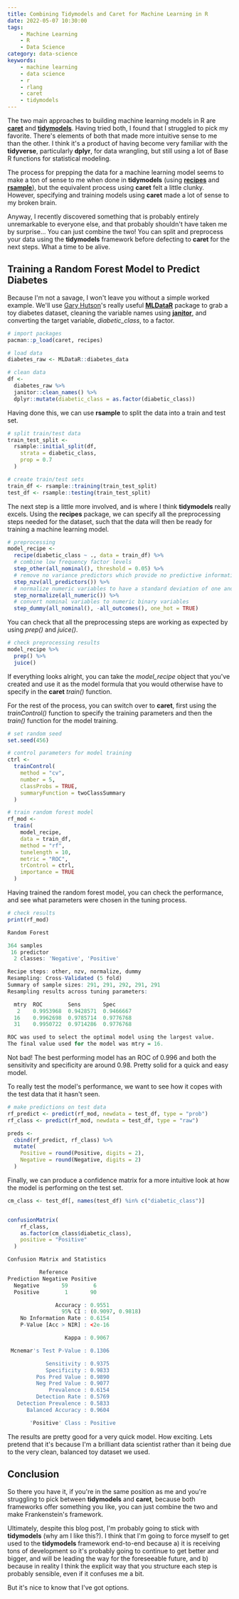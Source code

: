 ```yaml
---
title: Combining Tidymodels and Caret for Machine Learning in R
date: 2022-05-07 10:30:00
tags:
    - Machine Learning
    - R
    - Data Science
category: data-science
keywords:
    - machine learning
    - data science
    - r
    - rlang
    - caret
    - tidymodels
---
```


The two main approaches to building machine learning models in R are [**caret**](https://github.com/topepo/caret/) and [**tidymodels**](https://www.tidymodels.org/). Having tried both, I found that I struggled to pick my favorite. There's elements of both that made more intuitive sense to me than the other. I think it's a product of having become very familiar with the **tidyverse**, particularly **dplyr**, for data wrangling, but still using a lot of Base R functions for statistical modeling.

The process for prepping the data for a machine learning model seems to make a ton of sense to me when done in **tidymodels** (using [**recipes**](https://recipes.tidymodels.org/) and [**rsample**](https://rsample.tidymodels.org/)), but the equivalent process using **caret** felt a little clunky. However, specifying and training models using **caret** made a lot of sense to my broken brain.

Anyway, I recently discovered something that is probably entirely unremarkable to everyone else, and that probably shouldn't have taken me by surprise... You can just combine the two! You can split and preprocess your data using the **tidymodels** framework before defecting to **caret** for the next steps. What a time to be alive.

## Training a Random Forest Model to Predict Diabetes

Because I'm not a savage, I won't leave you without a simple worked example. We'll use [Gary Hutson](https://hutsons-hacks.info/)'s really useful [**MLDataR**](https://cran.r-project.org/web/packages/MLDataR/vignettes/MLDataR.html) package to grab a toy diabetes dataset, cleaning the variable names using [**janitor**](http://sfirke.github.io/janitor/), and converting the target variable, *diabetic_class*, to a factor.

```R
# import packages
pacman::p_load(caret, recipes)

# load data
diabetes_raw <- MLDataR::diabetes_data

# clean data
df <-
  diabetes_raw %>%
  janitor::clean_names() %>%
  dplyr::mutate(diabetic_class = as.factor(diabetic_class))
```

Having done this, we can use **rsample** to split the data into a train and test set.

```R
# split train/test data
train_test_split <-
  rsample::initial_split(df,
    strata = diabetic_class,
    prop = 0.7
  )

# create train/test sets
train_df <- rsample::training(train_test_split)
test_df <- rsample::testing(train_test_split)
```

The next step is a little more involved, and is where I think **tidymodels** really excels. Using the **recipes** package, we can specify all the preprocessing steps needed for the dataset, such that the data will then be ready for training a machine learning model.

```R
# preprocessing
model_recipe <-
  recipe(diabetic_class ~ ., data = train_df) %>%
  # combine low frequency factor levels
  step_other(all_nominal(), threshold = 0.05) %>%
  # remove no variance predictors which provide no predictive information
  step_nzv(all_predictors()) %>%
  # normalize numeric variables to have a standard deviation of one and a mean of zero
  step_normalize(all_numeric()) %>%
  # convert nominal variables to numeric binary variables
  step_dummy(all_nominal(), -all_outcomes(), one_hot = TRUE)
```

You can check that all the preprocessing steps are working as expected by using *prep()* and *juice()*.

```R
# check preprocessing results
model_recipe %>%
  prep() %>%
  juice()

```

If everything looks alright, you can take the *model_recipe* object that you've created and use it as the model formula that you would otherwise have to specify in the **caret** *train()* function.

For the rest of the process, you can switch over to **caret**, first using the *trainControl()* function to specify the training parameters and then the *train()* function for the model training.

```R
# set random seed
set.seed(456)

# control parameters for model training
ctrl <-
  trainControl(
    method = "cv",
    number = 5,
    classProbs = TRUE,
    summaryFunction = twoClassSummary
  )

# train random forest model
rf_mod <-
  train(
    model_recipe,
    data = train_df,
    method = "rf",
    tunelength = 10,
    metric = "ROC",
    trControl = ctrl,
    importance = TRUE
  )
```

Having trained the random forest model, you can check the performance, and see what parameters were chosen in the tuning process.

```R
# check results
print(rf_mod)

Random Forest

364 samples
 16 predictor
  2 classes: 'Negative', 'Positive'

Recipe steps: other, nzv, normalize, dummy
Resampling: Cross-Validated (5 fold)
Summary of sample sizes: 291, 291, 292, 291, 291
Resampling results across tuning parameters:

  mtry  ROC        Sens       Spec
   2    0.9953968  0.9428571  0.9466667
  16    0.9962698  0.9785714  0.9776768
  31    0.9950722  0.9714286  0.9776768

ROC was used to select the optimal model using the largest value.
The final value used for the model was mtry = 16.
```

Not bad! The best performing model has an ROC of 0.996 and both the sensitivity and specificity are around 0.98. Pretty solid for a quick and easy model.

To really test the model's performance, we want to see how it copes with the test data that it hasn't seen.

```R
# make predictions on test data
rf_predict <- predict(rf_mod, newdata = test_df, type = "prob")
rf_class <- predict(rf_mod, newdata = test_df, type = "raw")

preds <-
  cbind(rf_predict, rf_class) %>%
  mutate(
    Positive = round(Positive, digits = 2),
    Negative = round(Negative, digits = 2)
  )
```

Finally, we can produce a confidence matrix for a more intuitive look at how the model is performing on the test set.

```R
cm_class <- test_df[, names(test_df) %in% c("diabetic_class")]


confusionMatrix(
    rf_class,
    as.factor(cm_class$diabetic_class),
    positive = "Positive"
  )

Confusion Matrix and Statistics

          Reference
Prediction Negative Positive
  Negative       59        6
  Positive        1       90

               Accuracy : 0.9551
                 95% CI : (0.9097, 0.9818)
    No Information Rate : 0.6154
    P-Value [Acc > NIR] : <2e-16

                  Kappa : 0.9067

 Mcnemar's Test P-Value : 0.1306

            Sensitivity : 0.9375
            Specificity : 0.9833
         Pos Pred Value : 0.9890
         Neg Pred Value : 0.9077
             Prevalence : 0.6154
         Detection Rate : 0.5769
   Detection Prevalence : 0.5833
      Balanced Accuracy : 0.9604

       'Positive' Class : Positive
```

The results are pretty good for a very quick model. How exciting. Lets pretend that it's because I'm a brilliant data scientist rather than it being due to the very clean, balanced toy dataset we used.

## Conclusion

So there you have it, if you're in the same position as me and you're struggling to pick between **tidymodels** and **caret**, because both frameworks offer something you like, you can just combine the two and make Frankenstein's framework.

Ultimately, despite this blog post, I'm probably going to stick with **tidymodels** (why am I like this?). I think that I'm going to force myself to get used to the **tidymodels** framework end-to-end because a) it is receiving tons of development so it's probably going to continue to get better and bigger, and will be leading the way for the foreseeable future, and b) because in reality I think the explicit way that you structure each step is probably sensible, even if it confuses me a bit.

But it's nice to know that I've got options.

